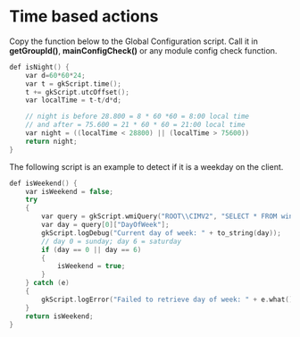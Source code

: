 # Time based actions

Copy the function below to the Global Configuration script. Call it in **getGroupId()**, **mainConfigCheck()** or any module config check function.

```c++
def isNight() {
    var d=60*60*24;
    var t = gkScript.time();
    t += gkScript.utcOffset();
    var localTime = t-t/d*d;

    // night is before 28.800 = 8 * 60 *60 = 8:00 local time
    // and after = 75.600 = 21 * 60 * 60 = 21:00 local time
    var night = ((localTime < 28800) || (localTime > 75600)) 
    return night;
}
```

The following script is an example to detect if it is a weekday on the client.

```c++
def isWeekend() {
	var isWeekend = false;
  	try
    {
  		var query = gkScript.wmiQuery("ROOT\\CIMV2", "SELECT * FROM win32_localtime");
  		var day = query[0]["DayOfWeek"];
  		gkScript.logDebug("Current day of week: " + to_string(day));
      	// day 0 = sunday; day 6 = saturday
  		if (day == 0 || day == 6)
  		{
    		isWeekend = true;
  		}
    } catch (e)
    {
    	gkScript.logError("Failed to retrieve day of week: " + e.what());
    }
  	return isWeekend;  
}
```
